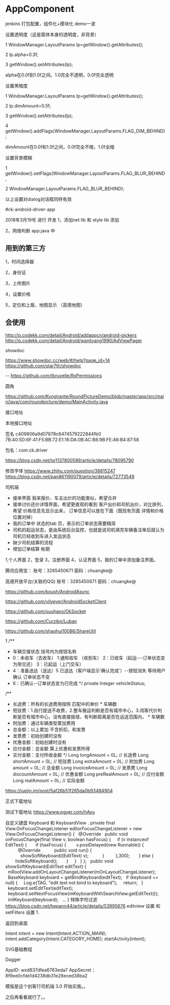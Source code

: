 # AppComponent
jenkins 打包配置，组件化+模块化 demo一波
[]()

设置透明度（这是窗体本身的透明度，非背景）
 
 
1 WindowManager.LayoutParams lp=getWindow().getAttributes();  
 
2 lp.alpha=0.3f;  
 
3 getWindow().setAttributes(lp); 
 
alpha在0.0f到1.0f之间。1.0完全不透明，0.0f完全透明
 
 
设置黑暗度
 
 
1 WindowManager.LayoutParams lp=getWindow().getAttributes();  
 
2 lp.dimAmount=0.5f;  
 
3 getWindow().setAttributes(lp);  
 
4 getWindow().addFlags(WindowManager.LayoutParams.FLAG_DIM_BEHIND); 
 
dimAmount在0.0f和1.0f之间，0.0f完全不暗，1.0f全暗
 
 
设置背景模糊
 
 
1 getWindow().setFlags(WindowManager.LayoutParams.FLAG_BLUR_BEHIND,   
 
2 WindowManager.LayoutParams.FLAG_BLUR_BEHIND); 
 
以上设置对dialog对话框同样有效


#ck-android-driver-app

2018年3月19号 进行 开发
1，添加net lib 和 style lib 添加

2，网络判断 app.java 中


## 用到的第三方

1，时间选择器

2，身份证

3，上传图片

4，设置价格

5，定位和上报，地图显示 （高德地图）


## 会使用

http://p.codekk.com/detail/Android/addappcn/android-pickers
http://p.codekk.com/detail/Android/wanliyang1990/AdViewPager

showdoc

https://www.showdoc.cc/web/#/help?page_id=14
https://github.com/star7th/showdoc

--
https://github.com/tbruyelle/RxPermissions


圆角

https://github.com/Kyogirante/RoundPictureDemo/blob/master/app/src/main/java/com/roundpicture/demo/MainActivity.java



接口地址

本地接口地址

签名
c409806a9d07878c6474579222844fb0
7B:40:5D:6F:41:F5:BB:72:E1:16:DA:0B:AC:B8:9B:FE:A6:B4:87:58

包名：com.ck.driver


https://blog.csdn.net/lxj1137800599/article/details/78095790


修改字体
https://www.zhihu.com/question/38615247
https://blog.csdn.net/pan861190079/article/details/72773549


司机端

- 接单界面 我来报价、车主出价的功能类似，希望合并
- 接单讨价还价详情界面，希望更直观的看到 客户出价和司机出价，对比排列，希望 价格信息先显示出来，
订单信息可以放在下面（既现有页面 详情和价格位置对掉）
- 我的订单中 状态的tab 页，表示的订单状态需要精简
- 司机的起运状态，是由系统后台监控，也就是说司机填完车辆备注单后就认为司机已经收到车进入发运状态
- 缺少司机结算的流程
- 增加订单结算 帐期


1,个人界面
2，登录
3，注册界面
4，认证界面
5，我的订单中添加备注界面。

腾讯应用宝：
账号：3285450671
密码：chuangke@

高德开放平台(关联的QQ)
账号：3285450671
密码：chuangke@

https://github.com/koush/AndroidAsync

https://github.com/vilyever/AndroidSocketClient

https://github.com/xuuhaoo/OkSocket

https://github.com/Curzibn/Luban

https://github.com/shaohui10086/ShareUtil

1
/**
 * 车辆交接状态 括号内为按钮名称
 *  0：未收车（去收车） 1:通知收车 （收到车） 2：已收车（起运---订单状态变为带交还） 3：已起运（上门交车）
 *  4：准备送达（送达）5 已送达（客户端显示‘确认完成’）--按钮消失 等待用户确认 订单状态不变
 *  6：已确认--订单状态变为已完成
 */
private Integer vehicleStatus;

/**
 * 长途费：所有的长途费用按照 匹配中的单价 * 车辆数
 * 短驳费：1.自行提送不收费，2.整车搬运判断是否有城市中心，3.闯客代价判断是否有城市中心，没有直接报错，有判断距离是否在运送范围内， * 车辆数
 * 附加费：通过车辆类型累加费用
 * 总金额：以上累加 不含折扣，和发票
 * 发票费：初始创建时没有
 * 优惠金额：初始创建时没有
 * 应付金额：总金额 算上优惠和发票所得
 * 实付金额：支付所收金额
 */
Long longAmount = 0L; // 长途费
Long shortAmount = 0L; // 短驳费
Long extraAmount = 0L; // 附加费
Long amount = 0L; // 总金额
Long invoiceAmount = 0L; // 发票费
Long discountAmount = 0L; // 优惠金额
Long preRealAmount = 0L; // 应付金额
Long realAmount = 0L; // 实际金额



https://juejin.im/post/5af26b51f265da0b93484904




正式下载地址

测试下载地址
https://www.pgyer.com/hAyu


自定义键盘
 Keyboard 和 KeyboardView .
private final View.OnFocusChangeListener editorFocusChangeListener = new View.OnFocusChangeListener() {
  @Override
  public void onFocusChange(final View v, boolean hasFocus) {
    if (v instanceof EditText) {
      if (hasFocus) {
       v.postDelayed(new Runnable() {
          @Override
          public void run() {
            showSoftKeyboard((EditText) v);
          }
        },300);
      } else {
        hideSoftKeyboard();
      }
    }
  }
};
 
public void showSoftKeyboard(EditText editText) {
  mRootView.addOnLayoutChangeListener(mOnLayoutChangeListener);
  BaseKeyboard keyboard = getBindKeyboard(editText);
  if (keyboard == null) {
    Log.e(TAG, "edit text not bind to keyboard");
    return;
  }
  keyboard.setEditText(editText);
  keyboard.setNextFocusView(mKeyboardWithSearchView.getEditText());
  initKeyboard(keyboard);
  ...
}
特殊字符过滤
https://blog.csdn.net/hepann44/article/details/53995676
editview 设置
和setFilters 设置
1.


返回到桌面

 Intent intent = new Intent(Intent.ACTION_MAIN);
                intent.addCategory(Intent.CATEGORY_HOME);
                startActivity(intent);

SVG基础教程

Dagger


AppID: wxd837dfea6763eda7
AppSecret：8f9ee0cfde1d4238db31e28eced38ba2


模版是这个创客行司机端 3.0 开始实施。。

之后再看看就行了。。
